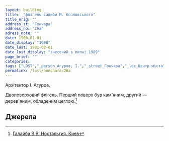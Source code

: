 ```yaml
---
layout: building
title:  "флігель садиби М. Козловського"
title_orig: ""
address_st: "Гончара" 
address_no: "26а"
adress_note: ""
date: 1908-01-01
date_display: "1908"
date_lost: 1981-03-01
date_lost_display: "знесений в липні 1989"
page_brief: ""
categories:
tags: ["LOST","_person_Агуров, І.","_street_Гончара","_loc_Центр міста"]
permalink: /lost/honchara/26a
---
```


Архітектор І. Агуров.

Двоповерховий флігель. Перший поверх був кам'яним, другий — дерев'яним, обладеним цеглою.[^1]


## Джерела
[^1]: [Галайба В.В. Ностальгия. Киев](http://142.93.225.226/gonch/index.html?x=85&y=128)  